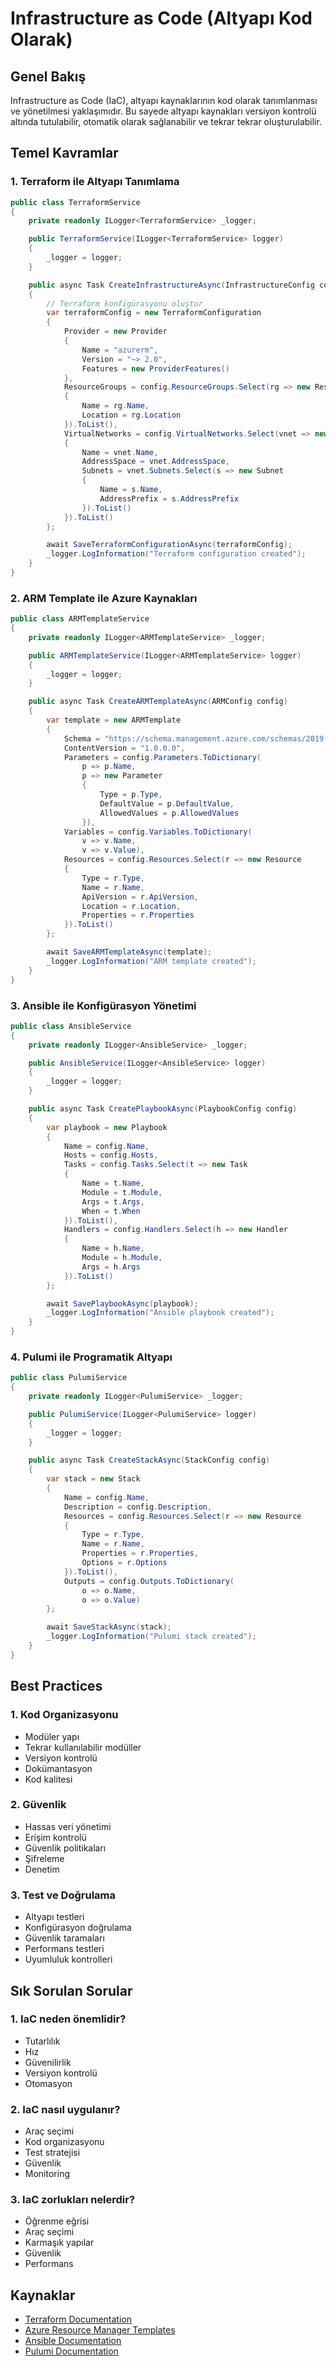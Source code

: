 # Infrastructure as Code (Altyapı Kod Olarak)

## Genel Bakış
Infrastructure as Code (IaC), altyapı kaynaklarının kod olarak tanımlanması ve yönetilmesi yaklaşımıdır. Bu sayede altyapı kaynakları versiyon kontrolü altında tutulabilir, otomatik olarak sağlanabilir ve tekrar tekrar oluşturulabilir.

## Temel Kavramlar

### 1. Terraform ile Altyapı Tanımlama
```csharp
public class TerraformService
{
    private readonly ILogger<TerraformService> _logger;

    public TerraformService(ILogger<TerraformService> logger)
    {
        _logger = logger;
    }

    public async Task CreateInfrastructureAsync(InfrastructureConfig config)
    {
        // Terraform konfigürasyonu oluştur
        var terraformConfig = new TerraformConfiguration
        {
            Provider = new Provider
            {
                Name = "azurerm",
                Version = "~> 2.0",
                Features = new ProviderFeatures()
            },
            ResourceGroups = config.ResourceGroups.Select(rg => new ResourceGroup
            {
                Name = rg.Name,
                Location = rg.Location
            }).ToList(),
            VirtualNetworks = config.VirtualNetworks.Select(vnet => new VirtualNetwork
            {
                Name = vnet.Name,
                AddressSpace = vnet.AddressSpace,
                Subnets = vnet.Subnets.Select(s => new Subnet
                {
                    Name = s.Name,
                    AddressPrefix = s.AddressPrefix
                }).ToList()
            }).ToList()
        };

        await SaveTerraformConfigurationAsync(terraformConfig);
        _logger.LogInformation("Terraform configuration created");
    }
}
```

### 2. ARM Template ile Azure Kaynakları
```csharp
public class ARMTemplateService
{
    private readonly ILogger<ARMTemplateService> _logger;

    public ARMTemplateService(ILogger<ARMTemplateService> logger)
    {
        _logger = logger;
    }

    public async Task CreateARMTemplateAsync(ARMConfig config)
    {
        var template = new ARMTemplate
        {
            Schema = "https://schema.management.azure.com/schemas/2019-04-01/deploymentTemplate.json#",
            ContentVersion = "1.0.0.0",
            Parameters = config.Parameters.ToDictionary(
                p => p.Name,
                p => new Parameter
                {
                    Type = p.Type,
                    DefaultValue = p.DefaultValue,
                    AllowedValues = p.AllowedValues
                }),
            Variables = config.Variables.ToDictionary(
                v => v.Name,
                v => v.Value),
            Resources = config.Resources.Select(r => new Resource
            {
                Type = r.Type,
                Name = r.Name,
                ApiVersion = r.ApiVersion,
                Location = r.Location,
                Properties = r.Properties
            }).ToList()
        };

        await SaveARMTemplateAsync(template);
        _logger.LogInformation("ARM template created");
    }
}
```

### 3. Ansible ile Konfigürasyon Yönetimi
```csharp
public class AnsibleService
{
    private readonly ILogger<AnsibleService> _logger;

    public AnsibleService(ILogger<AnsibleService> logger)
    {
        _logger = logger;
    }

    public async Task CreatePlaybookAsync(PlaybookConfig config)
    {
        var playbook = new Playbook
        {
            Name = config.Name,
            Hosts = config.Hosts,
            Tasks = config.Tasks.Select(t => new Task
            {
                Name = t.Name,
                Module = t.Module,
                Args = t.Args,
                When = t.When
            }).ToList(),
            Handlers = config.Handlers.Select(h => new Handler
            {
                Name = h.Name,
                Module = h.Module,
                Args = h.Args
            }).ToList()
        };

        await SavePlaybookAsync(playbook);
        _logger.LogInformation("Ansible playbook created");
    }
}
```

### 4. Pulumi ile Programatik Altyapı
```csharp
public class PulumiService
{
    private readonly ILogger<PulumiService> _logger;

    public PulumiService(ILogger<PulumiService> logger)
    {
        _logger = logger;
    }

    public async Task CreateStackAsync(StackConfig config)
    {
        var stack = new Stack
        {
            Name = config.Name,
            Description = config.Description,
            Resources = config.Resources.Select(r => new Resource
            {
                Type = r.Type,
                Name = r.Name,
                Properties = r.Properties,
                Options = r.Options
            }).ToList(),
            Outputs = config.Outputs.ToDictionary(
                o => o.Name,
                o => o.Value)
        };

        await SaveStackAsync(stack);
        _logger.LogInformation("Pulumi stack created");
    }
}
```

## Best Practices

### 1. Kod Organizasyonu
- Modüler yapı
- Tekrar kullanılabilir modüller
- Versiyon kontrolü
- Dokümantasyon
- Kod kalitesi

### 2. Güvenlik
- Hassas veri yönetimi
- Erişim kontrolü
- Güvenlik politikaları
- Şifreleme
- Denetim

### 3. Test ve Doğrulama
- Altyapı testleri
- Konfigürasyon doğrulama
- Güvenlik taramaları
- Performans testleri
- Uyumluluk kontrolleri

## Sık Sorulan Sorular

### 1. IaC neden önemlidir?
- Tutarlılık
- Hız
- Güvenilirlik
- Versiyon kontrolü
- Otomasyon

### 2. IaC nasıl uygulanır?
- Araç seçimi
- Kod organizasyonu
- Test stratejisi
- Güvenlik
- Monitoring

### 3. IaC zorlukları nelerdir?
- Öğrenme eğrisi
- Araç seçimi
- Karmaşık yapılar
- Güvenlik
- Performans

## Kaynaklar
- [Terraform Documentation](https://www.terraform.io/docs/)
- [Azure Resource Manager Templates](https://docs.microsoft.com/tr-tr/azure/azure-resource-manager/templates/)
- [Ansible Documentation](https://docs.ansible.com/)
- [Pulumi Documentation](https://www.pulumi.com/docs/) 